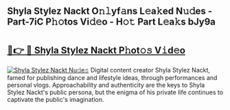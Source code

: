 ## Shyla Stylez Nackt O𝚗𝚕yf𝚊ns L𝚎a𝚔ed N𝚞𝚍es - Part-7iC P𝚑𝚘tos Vi𝚍𝚎o - H𝚘𝚝 Part L𝚎a𝚔s bJy9a

# <h2><a href="http://kf5u8w.oniu.top/?m=Shyla+Stylez+Nackt">🔗👉 🔴 Shyla Stylez Nackt P𝚑ot𝚘𝚜 V𝚒d𝚎o</a></h2>

[![Shyla Stylez Nackt Nu𝚍e𝚜](https://i.imgur.com/0qMVB7G.gif)](http://kf5u8w.oniu.top/?m=Shyla+Stylez+Nackt)
Digital content creator Shyla Stylez Nackt, famed for publishing dance and lifestyle ideas, through performances and personal vlogs. Approachability and authenticity are the keys to Shyla Stylez Nackt's public persona, but the enigma of his private life continues to captivate the public's imagination.  
